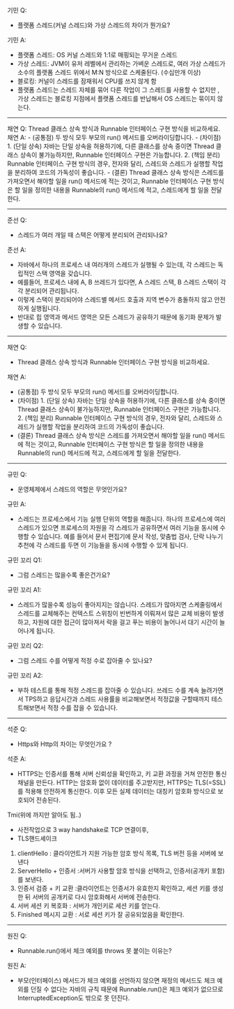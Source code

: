 
기민 Q: 
- 플랫폼 스레드(커널 스레드)와 가상 스레드의 차이가 뭔가요?

기민 A: 
- 플랫폼 스레드: OS 커널 스레드와 1:1로 매핑되는 무거운 스레드
- 가상 스레드: JVM이 유저 레벨에서 관리하는 가벼운 스레드로, 여러 가상 스레드가 소수의 플랫폼 스레드 위에서 M:N 방식으로 스케줄된다. (수십만개 이상)
- 블로킹: 커널이 스레드를 잠재워서 CPU를 쓰지 않게 함
- 플랫폼 스레드는 스레드 자체를 묶어 다른 작업이 그 스레드를 사용할 수 없지만 , 가상 스레드는 블로킹 지점에서 플랫폼 스레드를 반납해서 OS 스레드는 묶이지 않는다. 

---
채연 Q: Thread 클래스 상속 방식과 Runnable 인터페이스 구현 방식을 비교하세요.
채연 A:
	- (공통점) 
		두 방식 모두 부모의 run() 메서드를 오버라이딩합니다.
	- (차이점) 
		1. (단일 상속) 자바는 단일 상속을 허용하기에, 다른 클래스를 상속 중이면 Thread 클래스 상속이 불가능하지만, Runnable 인터페이스 구현은 가능합니다.
		2. (책임 분리) Runnable 인터페이스 구현 방식의 경우, 전자와 달리, 스레드와 스레드가 실행할 작업을 분리하여 코드의 가독성이 좋습니다.
	- (결론) 
		Thread 클래스 상속 방식은 스레드를 가져오면서 해야할 일을 run() 메서드에 적는 것이고, Runnable 인터페이스 구현 방식은 할 일을 정의한 내용을 Runnable의 run() 메서드에 적고, 스레드에게 할 일을 전달한다.

---
준선 Q: 
- 스레드가 여러 개일 때 스택은 어떻게 분리되어 관리되나요?

준선 A:
- 자바에서 하나의 프로세스 내 여러개의 스레드가 실행될 수 있는데, 각 스레드는 독립적인 스택 영역을 갖습니다.
- 예를들어, 프로세스 내에 A, B 쓰레드가 있다면, A 스레드 스택, B 스레드 스택이 각각 분리되어 관리됩니다.  
- 이렇게 스택이 분리되어야 스레드별 메서드 호출과 지역 변수가 충돌하지 않고 안전하게 실행됩니다.
- 반대로 힙 영역과 메서드 영역은 모든 스레드가 공유하기 때문에 동기화 문제가 발생할 수 있습니다.

---
채연 Q: 
- Thread 클래스 상속 방식과 Runnable 인터페이스 구현 방식을 비교하세요.

채연 A:
- (공통점) 
		두 방식 모두 부모의 run() 메서드를 오버라이딩합니다.
- (차이점) 
		1. (단일 상속) 자바는 단일 상속을 허용하기에, 다른 클래스를 상속 중이면 Thread 클래스 상속이 불가능하지만, Runnable 인터페이스 구현은 가능합니다.
		2. (책임 분리) Runnable 인터페이스 구현 방식의 경우, 전자와 달리, 스레드와 스레드가 실행할 작업을 분리하여 코드의 가독성이 좋습니다.
- (결론) 
		Thread 클래스 상속 방식은 스레드를 가져오면서 해야할 일을 run() 메서드에 적는 것이고, Runnable 인터페이스 구현 방식은 할 일을 정의한 내용을 Runnable의 run() 메서드에 적고, 스레드에게 할 일을 전달한다.
---
규민 Q:
- 운영체제에서 스레드의 역할은 무엇인가요?

규민 A:
- 스레드는 프로세스에서 기능 실행 단위의 역할을 해줍니다. 하나의 프로세스에 여러 스레드가 있으면 프로세스의 자원을 각 스레드가 공유하면서 여러 기능을 동시에 수행할 수 있습니다. 예를 들어서 문서 편집기에 문서 작성, 맞춤법 검사, 단락 나누기 추천에 각 스레드를 두면 이 기능들을 동시에 수행할 수 있게 됩니다.

규민 꼬리 Q1:
- 그럼 스레드는 많을수록 좋은건가요?
  
규민 꼬리 A1:
- 스레드가 많을수록 성능이 좋아지지는 않습니다. 스레드가 많아지면 스케줄링에서 스레드를 교체해주는 컨텍스트 스위칭이 빈번하게 이뤄져서 많은 교체 비용이 발생하고, 자원에 대한 접근이 많아져서 락을 걸고 푸는 비용이 늘어나서 대기 시간이 늘어나게 됩니다.

규민 꼬리 Q2:
- 그럼 스레드 수를 어떻게 적정 수로 잡아줄 수 있나요?
  
규민 꼬리 A2:
- 부하 테스트를 통해 적정 스레드를 잡아줄 수 있습니다. 쓰레드 수를 계속 늘려가면서 TPS하고 응답시간과 스레드 사용률을 비교해보면서 적정값을 구할때까지 테스트해보면서 적정 수를 잡을 수 있습니다.

---

석준 Q:

- Https와 Http의 차이는 무엇인가요 ?

석준 A:

- HTTPS는 인증서를 통해 서버 신뢰성을 확인하고, 키 교환 과정을 거쳐 안전한 통신 채널을 만든다.
HTTP는 암호화 없이 데이터를 주고받지만, HTTPS는 TLS(=SSL)를 적용해 안전하게 통신한다.
이후 모든 실제 데이터는 대칭키 암호화 방식으로 보호되어 전송된다.

Tmi(위에 까지만 알아도 됨..)
- 사전작업으로 3 way handshake로 TCP 연결이후,
- TLS핸드셰이크
1. clientHello : 클라이언트가 지원 가능한 암호 방식 목록, TLS 버전 등을 서버에 보낸다
2. ServerHello + 인증서 :서버가 사용할 암호 방식을 선택하고, 인증서(공개키 포함)를 보낸다.
3. 인증서 검증 + 키 교환 :클라이언트는 인증서가 유효한지 확인하고, 세션 키를 생성한 뒤 서버의 공개키로 다시 암호화해서 서버에 전송한다.
4. 서버 세션 키 복호화 : 서버가 개인키로 세션 키를 얻는다.
5. Finished 메시지 교환 : 서로 세션 키가 잘 공유되었음을 확인한다.

---

원진 Q:
- Runnable.run()에서 체크 예외를 throws 못 붙이는 이유는?

원진 A:
- 부모(인터페이스) 메서드가 체크 예외를 선언하지 않으면 재정의 메서드도 체크 예외를 던질 수 없다는 자바의 규칙 때문에 
Runnable.run()은 체크 예외가 없으므로 InterruptedException도 밖으로 못 던진다.
